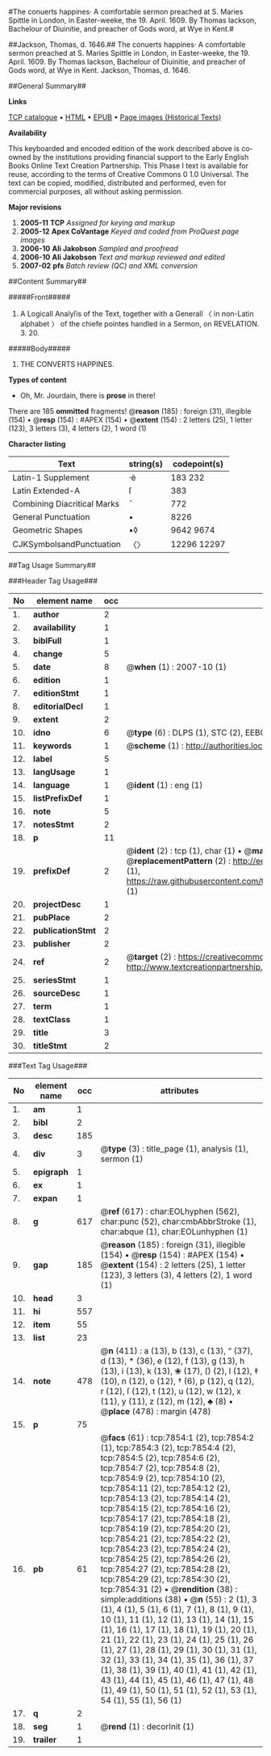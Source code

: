 #The conuerts happines· A comfortable sermon preached at S. Maries Spittle in London, in Easter-weeke, the 19. April. 1609. By Thomas Iackson, Bachelour of Diuinitie, and preacher of Gods word, at Wye in Kent.#

##Jackson, Thomas, d. 1646.##
The conuerts happines· A comfortable sermon preached at S. Maries Spittle in London, in Easter-weeke, the 19. April. 1609. By Thomas Iackson, Bachelour of Diuinitie, and preacher of Gods word, at Wye in Kent.
Jackson, Thomas, d. 1646.

##General Summary##

**Links**

[TCP catalogue](http://www.ota.ox.ac.uk/tcp/)  • 
[HTML](http://tei.it.ox.ac.uk/tcp/Texts-HTML/free/A04/A04156.html)  • 
[EPUB](http://tei.it.ox.ac.uk/tcp/Texts-EPUB/free/A04/A04156.epub) • 
[Page images (Historical Texts)](https://data.historicaltexts.jisc.ac.uk/view?pubId=eebo-99843141e&pageId=eebo-99843141e-7854-1)

**Availability**

This keyboarded and encoded edition of the
	       work described above is co-owned by the institutions
	       providing financial support to the Early English Books
	       Online Text Creation Partnership. This Phase I text is
	       available for reuse, according to the terms of Creative
	       Commons 0 1.0 Universal. The text can be copied,
	       modified, distributed and performed, even for
	       commercial purposes, all without asking permission.

**Major revisions**

1. __2005-11__ __TCP__ *Assigned for keying and markup*
1. __2005-12__ __Apex CoVantage__ *Keyed and coded from ProQuest page images*
1. __2006-10__ __Ali Jakobson__ *Sampled and proofread*
1. __2006-10__ __Ali Jakobson__ *Text and markup reviewed and edited*
1. __2007-02__ __pfs__ *Batch review (QC) and XML conversion*

##Content Summary##

#####Front#####

1. A Logicall Analyſis of the Text, together with a Generall 〈 in non-Latin alphabet 〉 of the chiefe pointes handled in a Sermon, on REVELATION. 3. 20.

#####Body#####

1. THE CONVERTS HAPPINES.

**Types of content**

  * Oh, Mr. Jourdain, there is **prose** in there!

There are 185 **ommitted** fragments! 
 @__reason__ (185) : foreign (31), illegible (154)  •  @__resp__ (154) : #APEX (154)  •  @__extent__ (154) : 2 letters (25), 1 letter (123), 3 letters (3), 4 letters (2), 1 word (1)

**Character listing**


|Text|string(s)|codepoint(s)|
|---|---|---|
|Latin-1 Supplement|·è|183 232|
|Latin Extended-A|ſ|383|
|Combining             Diacritical Marks|̄|772|
|General Punctuation|•|8226|
|Geometric Shapes|▪◊|9642 9674|
|CJKSymbolsandPunctuation|〈〉|12296 12297|

##Tag Usage Summary##

###Header Tag Usage###

|No|element name|occ|attributes|
|---|---|---|---|
|1.|__author__|2||
|2.|__availability__|1||
|3.|__biblFull__|1||
|4.|__change__|5||
|5.|__date__|8| @__when__ (1) : 2007-10 (1)|
|6.|__edition__|1||
|7.|__editionStmt__|1||
|8.|__editorialDecl__|1||
|9.|__extent__|2||
|10.|__idno__|6| @__type__ (6) : DLPS (1), STC (2), EEBO-CITATION (1), PROQUEST (1), VID (1)|
|11.|__keywords__|1| @__scheme__ (1) : http://authorities.loc.gov/ (1)|
|12.|__label__|5||
|13.|__langUsage__|1||
|14.|__language__|1| @__ident__ (1) : eng (1)|
|15.|__listPrefixDef__|1||
|16.|__note__|5||
|17.|__notesStmt__|2||
|18.|__p__|11||
|19.|__prefixDef__|2| @__ident__ (2) : tcp (1), char (1)  •  @__matchPattern__ (2) : ([0-9\-]+):([0-9IVX]+) (1), (.+) (1)  •  @__replacementPattern__ (2) : http://eebo.chadwyck.com/downloadtiff?vid=$1&page=$2 (1), https://raw.githubusercontent.com/textcreationpartnership/Texts/master/tcpchars.xml#$1 (1)|
|20.|__projectDesc__|1||
|21.|__pubPlace__|2||
|22.|__publicationStmt__|2||
|23.|__publisher__|2||
|24.|__ref__|2| @__target__ (2) : https://creativecommons.org/publicdomain/zero/1.0/ (1), http://www.textcreationpartnership.org/docs/. (1)|
|25.|__seriesStmt__|1||
|26.|__sourceDesc__|1||
|27.|__term__|1||
|28.|__textClass__|1||
|29.|__title__|3||
|30.|__titleStmt__|2||


###Text Tag Usage###

|No|element name|occ|attributes|
|---|---|---|---|
|1.|__am__|1||
|2.|__bibl__|2||
|3.|__desc__|185||
|4.|__div__|3| @__type__ (3) : title_page (1), analysis (1), sermon (1)|
|5.|__epigraph__|1||
|6.|__ex__|1||
|7.|__expan__|1||
|8.|__g__|617| @__ref__ (617) : char:EOLhyphen (562), char:punc (52), char:cmbAbbrStroke (1), char:abque (1), char:EOLunhyphen (1)|
|9.|__gap__|185| @__reason__ (185) : foreign (31), illegible (154)  •  @__resp__ (154) : #APEX (154)  •  @__extent__ (154) : 2 letters (25), 1 letter (123), 3 letters (3), 4 letters (2), 1 word (1)|
|10.|__head__|3||
|11.|__hi__|557||
|12.|__item__|55||
|13.|__list__|23||
|14.|__note__|478| @__n__ (411) : a (13), b (13), c (13), “ (37), d (13), * (36), e (12), f (13), g (13), h (13), i (13), k (13), ❀ (17), () (2), l (12), ‡ (10), n (12), o (12), † (6), p (12), q (12), r (12), ſ (12), t (12), u (12), w (12), x (11), y (11), z (12), m (12), ♣ (8)  •  @__place__ (478) : margin (478)|
|15.|__p__|75||
|16.|__pb__|61| @__facs__ (61) : tcp:7854:1 (2), tcp:7854:2 (1), tcp:7854:3 (2), tcp:7854:4 (2), tcp:7854:5 (2), tcp:7854:6 (2), tcp:7854:7 (2), tcp:7854:8 (2), tcp:7854:9 (2), tcp:7854:10 (2), tcp:7854:11 (2), tcp:7854:12 (2), tcp:7854:13 (2), tcp:7854:14 (2), tcp:7854:15 (2), tcp:7854:16 (2), tcp:7854:17 (2), tcp:7854:18 (2), tcp:7854:19 (2), tcp:7854:20 (2), tcp:7854:21 (2), tcp:7854:22 (2), tcp:7854:23 (2), tcp:7854:24 (2), tcp:7854:25 (2), tcp:7854:26 (2), tcp:7854:27 (2), tcp:7854:28 (2), tcp:7854:29 (2), tcp:7854:30 (2), tcp:7854:31 (2)  •  @__rendition__ (38) : simple:additions (38)  •  @__n__ (55) : 2 (1), 3 (1), 4 (1), 5 (1), 6 (1), 7 (1), 8 (1), 9 (1), 10 (1), 11 (1), 12 (1), 13 (1), 14 (1), 15 (1), 16 (1), 17 (1), 18 (1), 19 (1), 20 (1), 21 (1), 22 (1), 23 (1), 24 (1), 25 (1), 26 (1), 27 (1), 28 (1), 29 (1), 30 (1), 31 (1), 32 (1), 33 (1), 34 (1), 35 (1), 36 (1), 37 (1), 38 (1), 39 (1), 40 (1), 41 (1), 42 (1), 43 (1), 44 (1), 45 (1), 46 (1), 47 (1), 48 (1), 49 (1), 50 (1), 51 (1), 52 (1), 53 (1), 54 (1), 55 (1), 56 (1)|
|17.|__q__|2||
|18.|__seg__|1| @__rend__ (1) : decorInit (1)|
|19.|__trailer__|1||
